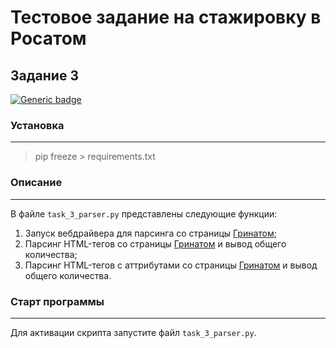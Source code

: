 # Тестовое задание на стажировку в Росатом
## Задание 3

[![Generic badge](https://img.shields.io/badge/Python-3.10-green.svg)](https://www.python.org/)



### Установка
___
> pip freeze > requirements.txt

### Описание
___
В файле `task_3_parser.py` представлены следующие функции:
1. Запуск вебдрайвера для парсинга со страницы [Гринатом](https://greenatom.ru/);
2. Парсинг HTML-тегов со страницы [Гринатом](https://greenatom.ru/) и вывод общего количества;
3. Парсинг HTML-тегов с аттрибутами со страницы [Гринатом](https://greenatom.ru/) и вывод общего количества.

### Старт программы
___
Для активации скрипта запустите файл `task_3_parser.py`.
